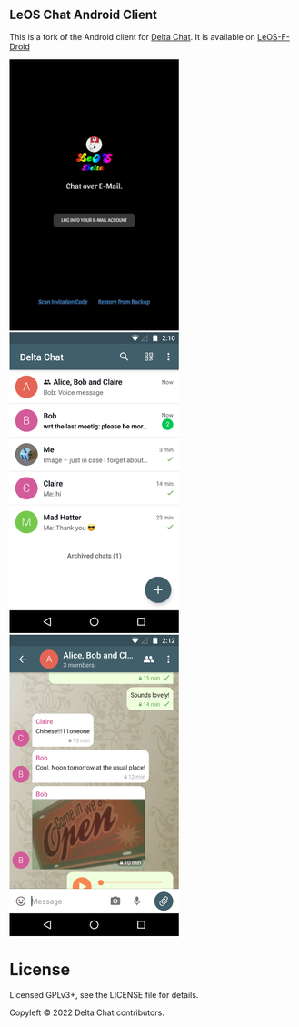 ## LeOS Chat Android Client

This is a fork of the Android client for [Delta Chat](https://delta.chat/).
It is available on [LeOS-F-Droid](https://leos-gsi.de/fdroid/)

<img alt="LogIn" src="docs/images/LogIn.png" width="298" />
<img alt="Screenshot Chat List" src="docs/images/2019-01-chatlist.png" width="298" />
<img alt="Screenshot Chat View" src="docs/images/2019-01-chat.png" width="298" />


# License

Licensed GPLv3+, see the LICENSE file for details.

Copyleft © 2022 Delta Chat contributors.
